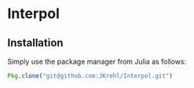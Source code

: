 # Interpol

## Installation

Simply use the package manager from Julia as follows:

```julia
Pkg.clone("git@github.com:JKrehl/Interpol.git")
```
